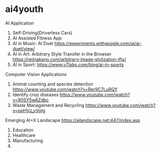 # ai4youth

AI Application
1. Self-Driving(Driverless Cars)
2. AI Assisted Fitness App
3. AI in Music: AI Duet https://experiments.withgoogle.com/ai/ai-duet/view/
4. AI in Art: Arbitrary Style Transfer in the Browser https://reiinakano.com/arbitrary-image-stylization-tfjs/ 
5. AI in Sport: https://www.v7labs.com/blog/ai-in-sports

Computer Vision Applications
1. Animal counting and species detection https://www.youtube.com/watch?v=Rer9C7LuRQY
2. Identify crop diseases  https://www.youtube.com/watch?v=90SY5wAZdbc
3. Waste Management and Recycling  https://www.youtube.com/watch?v=ppHVJ_vVqtg


Emerging AI+X Landscape
https://ailandscape.net:447/index.asp
1. Education
2. Healthcare
3. Manufacturing
4. 
